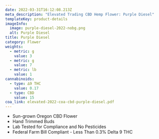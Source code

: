 ```yaml
---
date: 2022-03-31T16:12:08.213Z
meta_description: "Elevated Trading CBD Hemp Flower: Purple Diesel"
templateKey: product-details
imageInfo:
  image: purple-diesel-2022-nobg.png
  alt: Purple Diesel
title: Purple Diesel
category: Flower
weights:
  - metric: g
    value: 3
  - metric: g
    value: 7
  - metric: lb
    value: 1
cannabinoids:
  - type: ∆9 THC
    value: 0.17
  - type: CBD
    value: 15
coa_link: elevated-2022-coa-cbd-purple-diesel.pdf
---
```



* Sun-grown Oregon CBD Flower
* Hand Trimmed Buds
* Lab Tested for Compliance and No Pesticides
* Federal Farm Bill Compliant - Less Than 0.3% Delta 9 THC